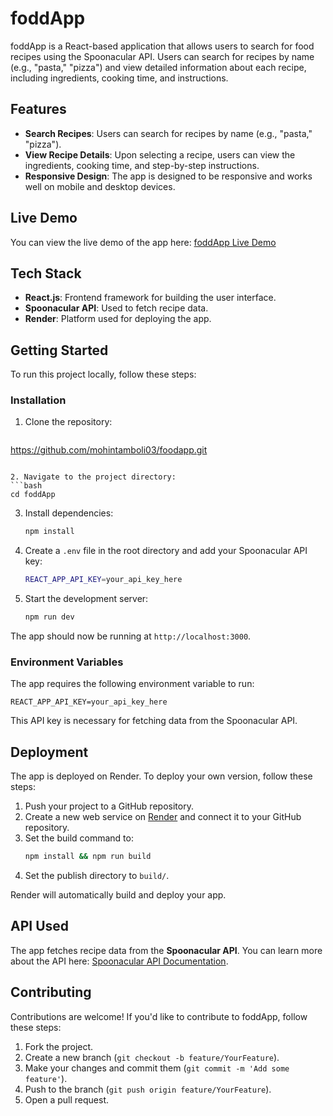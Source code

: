 
# foddApp

foddApp is a React-based application that allows users to search for food recipes using the Spoonacular API. Users can search for recipes by name (e.g., "pasta," "pizza") and view detailed information about each recipe, including ingredients, cooking time, and instructions.

## Features

- **Search Recipes**: Users can search for recipes by name (e.g., "pasta," "pizza").
- **View Recipe Details**: Upon selecting a recipe, users can view the ingredients, cooking time, and step-by-step instructions.
- **Responsive Design**: The app is designed to be responsive and works well on mobile and desktop devices.

## Live Demo

You can view the live demo of the app here: [foddApp Live Demo](https://foodapp-woqc.onrender.com)

## Tech Stack

- **React.js**: Frontend framework for building the user interface.
- **Spoonacular API**: Used to fetch recipe data.
- **Render**: Platform used for deploying the app.

## Getting Started

To run this project locally, follow these steps:

### Installation

1. Clone the repository:
   ```bash
  https://github.com/mohintamboli03/foodapp.git
   ```

2. Navigate to the project directory:
   ```bash
   cd foddApp
   ```

3. Install dependencies:
   ```bash
   npm install
   ```

4. Create a `.env` file in the root directory and add your Spoonacular API key:
   ```bash
   REACT_APP_API_KEY=your_api_key_here
   ```

5. Start the development server:
   ```bash
   npm run dev
   ```

The app should now be running at `http://localhost:3000`.


### Environment Variables

The app requires the following environment variable to run:

```
REACT_APP_API_KEY=your_api_key_here
```

This API key is necessary for fetching data from the Spoonacular API.

## Deployment

The app is deployed on Render. To deploy your own version, follow these steps:

1. Push your project to a GitHub repository.
2. Create a new web service on [Render](https://render.com/) and connect it to your GitHub repository.
3. Set the build command to:
   ```bash
   npm install && npm run build
   ```
4. Set the publish directory to `build/`.

Render will automatically build and deploy your app.

## API Used

The app fetches recipe data from the **Spoonacular API**. You can learn more about the API here: [Spoonacular API Documentation](https://spoonacular.com/food-api).

## Contributing

Contributions are welcome! If you'd like to contribute to foddApp, follow these steps:

1. Fork the project.
2. Create a new branch (`git checkout -b feature/YourFeature`).
3. Make your changes and commit them (`git commit -m 'Add some feature'`).
4. Push to the branch (`git push origin feature/YourFeature`).
5. Open a pull request.


